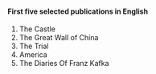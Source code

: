 #### First five selected publications in English
1. The Castle
2. The Great Wall of China
3. The Trial
4. America	
5. The Diaries Of Franz Kafka